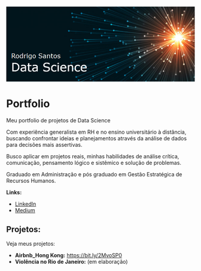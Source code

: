 <p align="center">
  <img src="https://github.com/Rodrigo-O-Santos/Portfolio/blob/master/Banner.png" >
</p>

# Portfolio
Meu portfolio de projetos de Data Science

Com experiência generalista em RH e no ensino universitário à distância, buscando confrontar ideias e planejamentos através da análise de dados para decisões mais assertivas.

Busco aplicar em projetos reais, minhas habilidades de análise crítica, comunicação, pensamento lógico e sistêmico e solução de problemas.

Graduado em Administração e pós graduado em Gestão Estratégica de Recursos Humanos. 


**Links:**
* [LinkedIn](https://www.linkedin.com/in/rodrigo-de-oliveira-dos-santos-83013425)
* [Medium](https://medium.com/@rodrigoosantosalo)


## Projetos:
Veja meus projetos:

* **Airbnb_Hong Kong:** https://bit.ly/2MvoSP0
* **Violência no Rio de Janeiro:** (em elaboração)
